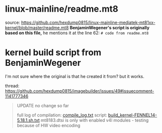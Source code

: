 # linux-mainline/readme.mt8
source: https://github.com/hexdump0815/linux-mainline-mediatek-mt81xx-kernel/blob/master/readme.mt8
**BenjaminWegener's script is originally based on this file,** he mentions it at the line 62: `# code from readme.mt8`

# kernel build script from BenjaminWegener
I'm not sure where the original is that he created it from? but it works.

thread: https://github.com/hexdump0815/imagebuilder/issues/49#issuecomment-1141777346

>UPDATE
>no change so far
>
>full log of compilation:
>[compile_log.txt](https://github.com/hexdump0815/imagebuilder/files/8803086/compile_log.txt)
>script:
>[build_kernel-FENNEL14-5.18.1.sh.txt](https://github.com/hexdump0815/imagebuilder/files/8803293/build_kernel-FENNEL14-5.18.1.sh.txt)
>mt8183.dtsi is only with enabled v4l modules - testing because of HW video encoding
